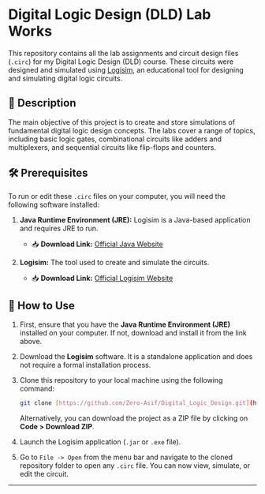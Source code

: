 # Digital Logic Design (DLD) Lab Works

This repository contains all the lab assignments and circuit design files (`.circ`) for my Digital Logic Design (DLD) course. These circuits were designed and simulated using [Logisim](http.www.cburch.com/logisim/), an educational tool for designing and simulating digital logic circuits.

## 📝 Description
The main objective of this project is to create and store simulations of fundamental digital logic design concepts. The labs cover a range of topics, including basic logic gates, combinational circuits like adders and multiplexers, and sequential circuits like flip-flops and counters.

## 🛠️ Prerequisites
To run or edit these `.circ` files on your computer, you will need the following software installed:

1.  **Java Runtime Environment (JRE):** Logisim is a Java-based application and requires JRE to run.
    * 📥 **Download Link:** [Official Java Website](https://www.java.com/en/download/)

2.  **Logisim:** The tool used to create and simulate the circuits.
    * 📥 **Download Link:** [Official Logisim Website](http://www.cburch.com/logisim/download.html)

## 🚀 How to Use

1.  First, ensure that you have the **Java Runtime Environment (JRE)** installed on your computer. If not, download and install it from the link above.
2.  Download the **Logisim** software. It is a standalone application and does not require a formal installation process.
3.  Clone this repository to your local machine using the following command:
    ```bash
    git clone [https://github.com/Zero-Asif/Digital_Logic_Design.git](https://github.com/Zero-Asif/Digital_Logic_Design.git)
    ```
    Alternatively, you can download the project as a ZIP file by clicking on **Code > Download ZIP**.

4.  Launch the Logisim application (`.jar` or `.exe` file).
5.  Go to `File -> Open` from the menu bar and navigate to the cloned repository folder to open any `.circ` file. You can now view, simulate, or edit the circuit.

---
